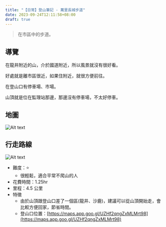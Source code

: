 ```yaml
---
title: "【日常】登山筆記 - 萬里長城步道"
date: 2023-09-24T12:11:58+08:00
draft: true
---
```


> 在市區中的步道。

## 導覽

在龍井附近的山，介於國道附近，所以風景就沒有很好看。

好處就是離市區很近，如果住附近，就很方便前往。

在登山口有停車場、市場。

山頂就是位在監理站那邊，那邊沒有停車場，不太好停車。

## 地圖

![Alt text](</mai-blog/【日常】登山筆記 - 萬里長城步道/IMG_8500.JPG>)

## 行走路線

![Alt text](</mai-blog/【日常】登山筆記 - 萬里長城步道/image.png>)

- 難度：⭐
  - 很輕鬆，適合平常不爬山的人
- 花費時間：1.25hr
- 里程：4.5 公里
- 特徵
  - 由於山頂跟登山口差了一個區(龍井、沙鹿)，建議可以從山頂開始走，會比較方便回家，節省時間。
  - 登山口位置：[https://maps.app.goo.gl/UZHf2qngZxMLMrt98](https://maps.app.goo.gl/UZHf2qngZxMLMrt98)

